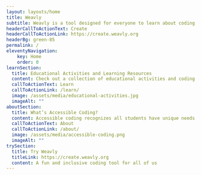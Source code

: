 ```yaml
---
layout: layouts/home
title: Weavly
subtitle: Weavly is a tool designed for everyone to learn about coding. Explore activities and discover new ways to turn your ideas into reality. Share your ideas and creations with others.
headerCallToActionText: Create
headerCallToActionLink: https://create.weavly.org
headerBg: green-85
permalink: /
eleventyNavigation:
    key: Home
    order: 0
learnSection:
  title: Educational Activities and Learning Resources
  content: Check out a collection of educational activities and coding tools. These resources are created based on working with learners with diverse needs and various coding experiences in mind.
  callToActionText: Learn
  callToActionLink: /learn/
  image: /assets/media/educational-activities.jpg
  imageAlt: ""
aboutSection:
  title: What’s Accessible Coding?
  content: Accessible coding recognizes all students have unique needs. Digital spaces for coding are growing to support different language, learning, sensory, physical and cognitive needs and preferences of learners to ensure no one is left out.
  callToActionText: About
  callToActionLink: /about/
  image: /assets/media/accessible-coding.png
  imageAlt: ""
trySection:
  title: Try Weavly
  titleLink: https://create.weavly.org
  content: A fun and inclusive coding tool for all of us
---
```

